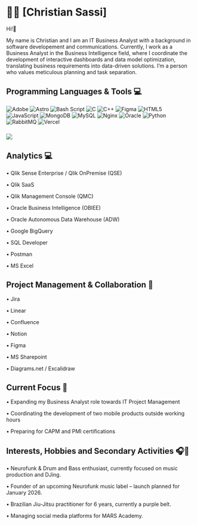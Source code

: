 # 👨‍💻 [Christian Sassi]

Hi!👋

My name is Christian and I am an IT Business Analyst with a background in software developement and communications. Currently, I work as a Business Analyst in the Business Intelligence field, where I coordinate the development of interactive dashboards and data model optimization, translating business requirements into data-driven solutions.
I’m a person who values meticulous planning and task separation.

## Programming Languages & Tools 💻

![Adobe](https://img.shields.io/badge/adobe-%23FF0000.svg?style=for-the-badge&logo=adobe&logoColor=white) ![Astro](https://img.shields.io/badge/astro-%232C2052.svg?style=for-the-badge&logo=astro&logoColor=white) ![Bash Script](https://img.shields.io/badge/bash_script-%23121011.svg?style=for-the-badge&logo=gnu-bash&logoColor=white) ![C](https://img.shields.io/badge/c-%2300599C.svg?style=for-the-badge&logo=c&logoColor=white) ![C++](https://img.shields.io/badge/c++-%2300599C.svg?style=for-the-badge&logo=c%2B%2B&logoColor=white) ![Figma](https://img.shields.io/badge/figma-%23F24E1E.svg?style=for-the-badge&logo=figma&logoColor=white) ![HTML5](https://img.shields.io/badge/html5-%23E34F26.svg?style=for-the-badge&logo=html5&logoColor=white) ![JavaScript](https://img.shields.io/badge/javascript-%23323330.svg?style=for-the-badge&logo=javascript&logoColor=%23F7DF1E) ![MongoDB](https://img.shields.io/badge/MongoDB-%234ea94b.svg?style=for-the-badge&logo=mongodb&logoColor=white) ![MySQL](https://img.shields.io/badge/mysql-4479A1.svg?style=for-the-badge&logo=mysql&logoColor=white) ![Nginx](https://img.shields.io/badge/nginx-%23009639.svg?style=for-the-badge&logo=nginx&logoColor=white) ![Oracle](https://img.shields.io/badge/Oracle-F80000?style=for-the-badge&logo=oracle&logoColor=white) ![Python](https://img.shields.io/badge/python-3670A0?style=for-the-badge&logo=python&logoColor=ffdd54) ![RabbitMQ](https://img.shields.io/badge/rabbitmq-FF6600?style=for-the-badge&logo=rabbitmq&logoColor=white) ![Vercel](https://img.shields.io/badge/vercel-%23000000.svg?style=for-the-badge&logo=vercel&logoColor=white)

###

![](https://github-readme-stats.vercel.app/api/top-langs/?username=chsassi&theme=github_dark&hide_border=false&include_all_commits=false&count_private=false&layout=compact)


## Analytics 💻

• Qlik Sense Enterprise / Qlik OnPremise (QSE)

• Qlik SaaS

• Qlik Management Console (QMC)

• Oracle Business Intelligence (OBIEE)

• Oracle Autonomous Data Warehouse (ADW)

• Google BigQuery

• SQL Developer

• Postman

• MS Excel

## Project Management & Collaboration 👥

• Jira

• Linear

• Confluence

• Notion

• Figma

• MS Sharepoint

• Diagrams.net / Excalidraw

## Current Focus 🚀

• Expanding my Business Analyst role towards IT Project Management  

• Coordinating the development of two mobile products outside working hours  

• Preparing for CAPM and PMI certifications

## Interests, Hobbies and Secondary Activities 🎧🥋

• Neurofunk & Drum and Bass enthusiast, currently focused on music production and DJing.  

• Founder of an upcoming Neurofunk music label – launch planned for January 2026.  

• Brazilian Jiu-Jitsu practitioner for 6 years, currently a purple belt.  

• Managing social media platforms for MARS Academy.
